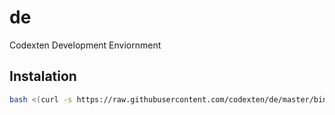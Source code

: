 # de
Codexten Development Enviornment


## Instalation

```sh
bash <(curl -s https://raw.githubusercontent.com/codexten/de/master/bin/install.sh)
```

